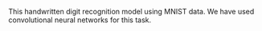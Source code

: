 This handwritten digit recognition model using MNIST data. We have used convolutional neural networks for this task.
